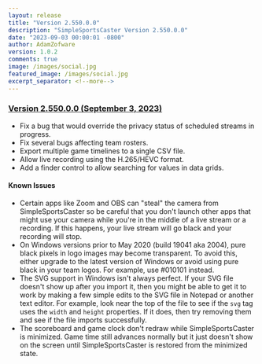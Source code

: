 ```yaml
---
layout: release
title: "Version 2.550.0.0"
description: "SimpleSportsCaster Version 2.550.0.0"
date: "2023-09-03 00:00:01 -0800"
author: AdamZofware
version: 1.0.2
comments: true
image: /images/social.jpg
featured_image: /images/social.jpg
excerpt_separator: <!--more-->
---
```


### [Version 2.550.0.0 (September 3, 2023)]({{page.url}})

* Fix a bug that would override the privacy status of scheduled streams in progress.
* Fix several bugs affecting team rosters.
* Export multiple game timelines to a single CSV file.
* Allow live recording using the H.265/HEVC format.
* Add a finder control to allow searching for values in data grids.

<!--more-->

#### Known Issues

* Certain apps like Zoom and OBS can "steal" the camera from SimpleSportsCaster so be careful that you don't launch other apps that might use your camera while you're in the middle of a live stream or a recording. If this happens, your live stream will go black and your recording will stop.
* On Windows versions prior to May 2020 (build 19041 aka 2004), pure black pixels in logo images may become transparent. To avoid this, either upgrade to the latest version of Windows or avoid using pure black in your team logos. For example, use #010101 instead.
* The SVG support in Windows isn't always perfect. If your SVG file doesn't show up after you import it, then you might be able to get it to work by making a few simple edits to the SVG file in Notepad or another text editor. For example, look near the top of the file to see if the `svg` tag uses the `width` and `height` properties. If it does, then try removing them and see if the file imports successfully.
* The scoreboard and game clock don't redraw while SimpleSportsCaster is minimized. Game time still advances normally but it just doesn't show on the screen until SimpleSportsCaster is restored from the minimized state.
